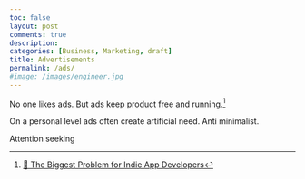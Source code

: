 ```yaml
---
toc: false
layout: post
comments: true
description:
categories: [Business, Marketing, draft]
title: Advertisements
permalink: /ads/
#image: /images/engineer.jpg
---
```


No one likes ads. But ads keep product free and running.[^1]

On a personal level ads often create artificial need. Anti minimalist.

Attention seeking 

[^1]: [📱 The Biggest Problem for Indie App Developers](https://www.youtube.com/watch?v=2Hpw5ZIhnMY)